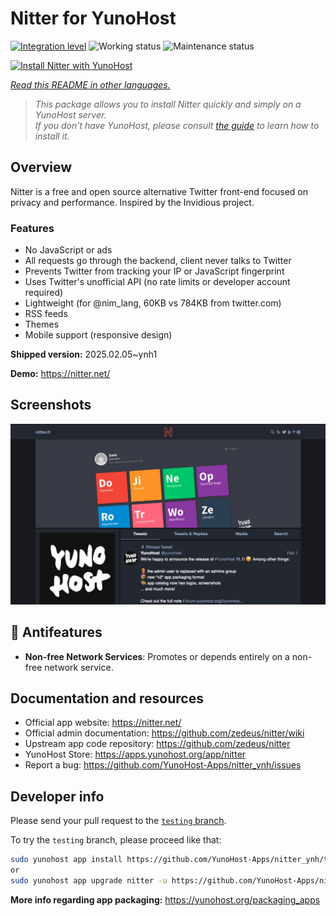 <!--
N.B.: This README was automatically generated by <https://github.com/YunoHost/apps/tree/master/tools/readme_generator>
It shall NOT be edited by hand.
-->

# Nitter for YunoHost

[![Integration level](https://apps.yunohost.org/badge/integration/nitter)](https://ci-apps.yunohost.org/ci/apps/nitter/)
![Working status](https://apps.yunohost.org/badge/state/nitter)
![Maintenance status](https://apps.yunohost.org/badge/maintained/nitter)

[![Install Nitter with YunoHost](https://install-app.yunohost.org/install-with-yunohost.svg)](https://install-app.yunohost.org/?app=nitter)

*[Read this README in other languages.](./ALL_README.md)*

> *This package allows you to install Nitter quickly and simply on a YunoHost server.*  
> *If you don't have YunoHost, please consult [the guide](https://yunohost.org/install) to learn how to install it.*

## Overview

Nitter is a free and open source alternative Twitter front-end focused on privacy and performance.
Inspired by the Invidious project.

### Features

- No JavaScript or ads
- All requests go through the backend, client never talks to Twitter
- Prevents Twitter from tracking your IP or JavaScript fingerprint
- Uses Twitter's unofficial API (no rate limits or developer account required)
- Lightweight (for @nim_lang, 60KB vs 784KB from twitter.com)
- RSS feeds
- Themes
- Mobile support (responsive design)


**Shipped version:** 2025.02.05~ynh1

**Demo:** <https://nitter.net/>

## Screenshots

![Screenshot of Nitter](./doc/screenshots/screenshot.png)

## :red_circle: Antifeatures

- **Non-free Network Services**: Promotes or depends entirely on a non-free network service.

## Documentation and resources

- Official app website: <https://nitter.net/>
- Official admin documentation: <https://github.com/zedeus/nitter/wiki>
- Upstream app code repository: <https://github.com/zedeus/nitter>
- YunoHost Store: <https://apps.yunohost.org/app/nitter>
- Report a bug: <https://github.com/YunoHost-Apps/nitter_ynh/issues>

## Developer info

Please send your pull request to the [`testing` branch](https://github.com/YunoHost-Apps/nitter_ynh/tree/testing).

To try the `testing` branch, please proceed like that:

```bash
sudo yunohost app install https://github.com/YunoHost-Apps/nitter_ynh/tree/testing --debug
or
sudo yunohost app upgrade nitter -u https://github.com/YunoHost-Apps/nitter_ynh/tree/testing --debug
```

**More info regarding app packaging:** <https://yunohost.org/packaging_apps>
